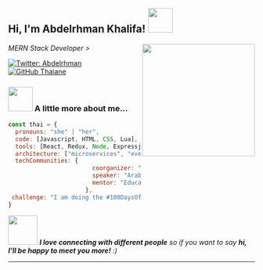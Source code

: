 <h2> Hi, I'm Abdelrhman Khalifa! <img src="https://media.giphy.com/media/mGcNjsfWAjY5AEZNw6/giphy.gif" width="50"></h2>
<img align='right' src="https://media0.giphy.com/media/v1.Y2lkPTc5MGI3NjExbjJxZnFxN2R5dWhjZXd0dHl4Z2V3bnF5amg3c256MmQ5MHBpa3Z1ayZlcD12MV9pbnRlcm5hbF9naWZfYnlfaWQmY3Q9Zw/bGgsc5mWoryfgKBx1u/giphy.webp" width="230">
<p><em> MERN Stack Developer >
</em></p>

[![Twitter: Abdelrhman](https://img.shields.io/twitter/follow/abdu500k1?style=social)](https://x.com/abdu500k1)
[![GitHub Thaiane](https://img.shields.io/github/followers/abdelrhman?label=follow&style=social)](https://github.com/AbduKhalifa)


### <img src="https://media.giphy.com/media/VgCDAzcKvsR6OM0uWg/giphy.gif" width="50"> A little more about me...  

```javascript
const thai = {
  pronouns: "she" | "her",
  code: [Javascript, HTML, CSS, Lua],
  tools: [React, Redux, Node, Expressjs],
  architecture: ["microservices", "event-driven", "design system pattern"],
  techCommunities: {
                        coorganizer: "AfroPython",
                        speaker: "Arabic",
                        mentor: "EducaTRANSforma"
                      },
 challenge: "I am doing the #100DaysOfCode challenge focused on react and typescript"
}
```

<img src="https://media.giphy.com/media/LnQjpWaON8nhr21vNW/giphy.gif" width="60"> <em><b>I love connecting with different people</b> so if you want to say <b>hi, I'll be happy to meet you more!</b> :)</em>

---
